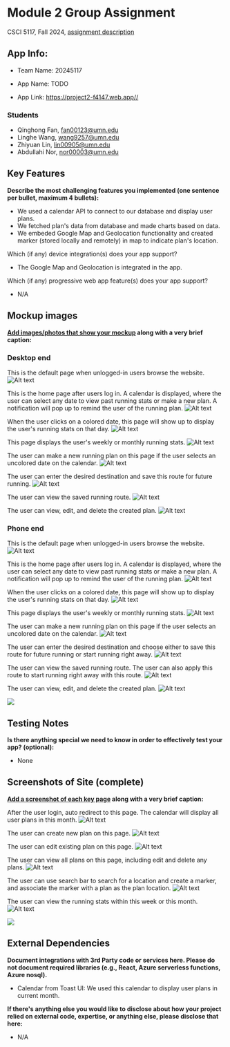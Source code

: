 # Module 2 Group Assignment

CSCI 5117, Fall 2024, [assignment description](https://canvas.umn.edu/courses/460699/pages/project-2)

## App Info:

* Team Name: 20245117

* App Name: TODO
* App Link: <https://project2-f4147.web.app//>

### Students

* Qinghong Fan, fan00123@umn.edu
* Linghe Wang, wang9257@umn.edu
* Zhiyuan Lin, lin00905@umn.edu
* Abdullahi Nor, nor00003@umn.edu


## Key Features

**Describe the most challenging features you implemented
(one sentence per bullet, maximum 4 bullets):**

* We used a calendar API to connect to our database and display user plans.
* We fetched plan's data from database and made charts based on data.
* We embeded Google Map and Geolocation functionality and created marker (stored locally and remotely) in map to indicate plan's location.

Which (if any) device integration(s) does your app support?

* The Google Map and Geolocation is integrated in the app.

Which (if any) progressive web app feature(s) does your app support?

* N/A



## Mockup images

**[Add images/photos that show your mockup](https://stackoverflow.com/questions/10189356/how-to-add-screenshot-to-readmes-in-github-repository) along with a very brief caption:**
### Desktop end
This is the default page when unlogged-in users browse the website.
![Alt text](https://github.com/csci5117f24/project-2-20245117/blob/main/low-fidelity/pc_home_not_login.png "pc home page")

This is the home page after users log in. A calendar is displayed, where the user can select any date to view past running stats or make a new plan. A notification will pop up to remind the user of the running plan.
![Alt text](https://github.com/csci5117f24/project-2-20245117/blob/main/low-fidelity/pc_home_login.png "pc home page")

When the user clicks on a colored date, this page will show up to display the user's running stats on that day.
![Alt text](https://github.com/csci5117f24/project-2-20245117/blob/main/low-fidelity/pc_specific_date_stats.png "specific date stats")

This page displays the user's weekly or monthly running stats.
![Alt text](https://github.com/csci5117f24/project-2-20245117/blob/main/low-fidelity/pc_weekly_monthly_stats.png "weekly&monthly stats")

The user can make a new running plan on this page if the user selects an uncolored date on the calendar.
![Alt text](https://github.com/csci5117f24/project-2-20245117/blob/main/low-fidelity/pc_create_new_plan.png "create new plan")

The user can enter the desired destination and save this route for future running.
![Alt text](https://github.com/csci5117f24/project-2-20245117/blob/main/low-fidelity/pc_map_page.png "PC map page")

The user can view the saved running route.
![Alt text](https://github.com/csci5117f24/project-2-20245117/blob/main/low-fidelity/pc_saved_route_page.png "PC saved map page")

The user can view, edit, and delete the created plan.
![Alt text](https://github.com/csci5117f24/project-2-20245117/blob/main/low-fidelity/pc_view_plan.png "PC view plan page")

### Phone end
This is the default page when unlogged-in users browse the website.
![Alt text](https://github.com/csci5117f24/project-2-20245117/blob/main/low-fidelity/phone_home_not_login.png "phone home page")

This is the home page after users log in. A calendar is displayed, where the user can select any date to view past running stats or make a new plan. A notification will pop up to remind the user of the running plan.
![Alt text](https://github.com/csci5117f24/project-2-20245117/blob/main/low-fidelity/phone_home_login.png "phone home page")

When the user clicks on a colored date, this page will show up to display the user's running stats on that day.
![Alt text](https://github.com/csci5117f24/project-2-20245117/blob/main/low-fidelity/phone_specific_date_stats.png "specific date stats")

This page displays the user's weekly or monthly running stats.
![Alt text](https://github.com/csci5117f24/project-2-20245117/blob/main/low-fidelity/phone_weekly_monthly_stats.png "weekly&monthly stats")

The user can make a new running plan on this page if the user selects an uncolored date on the calendar.
![Alt text](https://github.com/csci5117f24/project-2-20245117/blob/main/low-fidelity/phone_create_new_plan.png "create new plan")

The user can enter the desired destination and choose either to save this route for future running or start running right away.
![Alt text](https://github.com/csci5117f24/project-2-20245117/blob/main/low-fidelity/phone_map_page.png "Phone map page")

The user can view the saved running route. The user can also apply this route to start running right away with this route.
![Alt text](https://github.com/csci5117f24/project-2-20245117/blob/main/low-fidelity/phone_saved_route_page.png "Phone saved map page")

The user can view, edit, and delete the created plan.
![Alt text](https://github.com/csci5117f24/project-2-20245117/blob/main/low-fidelity/phone_view_plan.png "Phone view plan page")

![](https://media.giphy.com/media/26ufnwz3wDUli7GU0/giphy.gif)


## Testing Notes

**Is there anything special we need to know in order to effectively test your app? (optional):**

* None



## Screenshots of Site (complete)

**[Add a screenshot of each key page](https://stackoverflow.com/questions/10189356/how-to-add-screenshot-to-readmes-in-github-repository)
along with a very brief caption:**

After the user login, auto redirect to this page. The calendar will display all user plans in this month.
![Alt text](https://github.com/csci5117f24/project-2-20245117/blob/main/Complete-Features/calendar.png "calendar page")

The user can create new plan on this page.
![Alt text](https://github.com/csci5117f24/project-2-20245117/blob/main/Complete-Features/create.png "create new plan page")

The user can edit existing plan on this page.
![Alt text](https://github.com/csci5117f24/project-2-20245117/blob/main/Complete-Features/edit.png "edit plan page")

The user can view all plans on this page, including edit and delete any plans.
![Alt text](https://github.com/csci5117f24/project-2-20245117/blob/main/Complete-Features/plans.png "all plans page")

The user can use search bar to search for a location and create a marker, and associate the marker with a plan as the plan location.
![Alt text](https://github.com/csci5117f24/project-2-20245117/blob/main/Complete-Features/map.png "map page")

The user can view the running stats within this week or this month.
![Alt text](https://github.com/csci5117f24/project-2-20245117/blob/main/Complete-Features/stats.png "stats page")

![](https://media.giphy.com/media/o0vwzuFwCGAFO/giphy.gif)



## External Dependencies

**Document integrations with 3rd Party code or services here.
Please do not document required libraries (e.g., React, Azure serverless functions, Azure nosql).**

* Calendar from Toast UI: We used this calendar to display user plans in current month.

**If there's anything else you would like to disclose about how your project
relied on external code, expertise, or anything else, please disclose that
here:**

* N/A